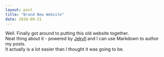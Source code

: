```yaml
---
layout: post
title: "Brand New Website"
date: 2018-09-21
---
```


Well. Finally got around to putting this old website together.  
Neat thing about it - powered by [Jekyll](http://jekyllrb.com) and I can use Markdown to author my posts.  
It actually is a lot easier than I thought it was going to be.  
